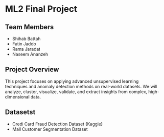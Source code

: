 # ML2 Final Project 

## Team Members
- Shihab Battah
- Fatin Jaddo
- Rama Jaradat
- Naseem Ananzeh

## Project Overview
This project focuses on applying advanced unsupervised learning techniques and anomaly detection methods on real-world datasets. We will analyze, cluster, visualize, validate, and extract insights from complex, high-dimensional data.

## Datasetst
- Credi Card Fraud Detection Dataset (Kaggle)
- Mall Customer Segmentation Dataset
